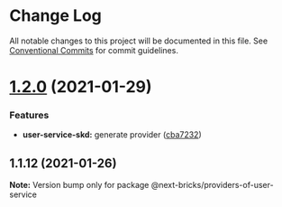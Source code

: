 # Change Log

All notable changes to this project will be documented in this file.
See [Conventional Commits](https://conventionalcommits.org) for commit guidelines.

# [1.2.0](https://github.com/easyops-cn/next-providers/compare/@next-bricks/providers-of-user-service@1.1.12...@next-bricks/providers-of-user-service@1.2.0) (2021-01-29)

### Features

- **user-service-skd:** generate provider ([cba7232](https://github.com/easyops-cn/next-providers/commit/cba7232b10fa3182b528333c69c451ab7b8c8661))

## 1.1.12 (2021-01-26)

**Note:** Version bump only for package @next-bricks/providers-of-user-service
